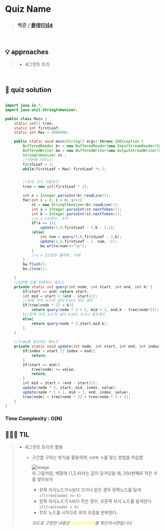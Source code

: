 # Quiz Name
> ### 백준 / [플래티넘4](https://www.acmicpc.net/problem/12899) 

<br>

## 💡 approaches
>  - 세그먼트 트리

<br>

## 🔑 quiz solution

``` java

import java.io.*;
import java.util.StringTokenizer;

public class Main {
    static int[] tree;
    static int firstLeaf;
    static int Max = 2000000;

    public static void main(String[] args) throws IOException {
        BufferedReader br = new BufferedReader(new InputStreamReader(System.in));
        BufferedWriter bw = new BufferedWriter(new OutputStreamWriter(System.out));
        StringTokenizer st ;
        //첫번째 리프노드
        firstLeaf = 1;
        while(firstLeaf < Max) firstLeaf *= 2;


        //트리 크기 지정하기
        tree = new int[firstLeaf * 2];

        int n = Integer.parseInt(br.readLine());
        for(int i = 0; i < n; i++){
            st = new StringTokenizer(br.readLine());
            int a = Integer.parseInt(st.nextToken());
            int b = Integer.parseInt(st.nextToken());
            //a = 1인경우, 추가
            if(a == 1){
                update(1,0,firstLeaf - 1,b - 1,1);
            }else{
                int num = query(1,0,firstLeaf - 1,b);
                update(1,0,firstLeaf - 1, num, -1);
                bw.write(num+1+"\n");
            }
            //a = 2인경우 출력후, 삭제
        }
        bw.flush();
        bw.close();

    }
    //k번째 수를 반환하는 메소드
    private static int query(int node, int start, int end, int k) {
        if(start == end) return start;
        int mid = start + (end - start)/2;
        //왼쪽 자식 노드의 값이 k보다 작은 경우
        if(tree[node * 2] < k){
            return query(node * 2 + 1, mid + 1, end,k - tree[node*2]);
        }//왼쪽 자식 노드의 값이 k보다 크거나 같은경우
        else{
            return query(node * 2,start,mid,k);
        }
    }
        
    //tree를 갱신하는 메소드
    private static void update(int node, int start, int end, int index, int value){
        if(index < start || index > end){
            return;
        }
        if(start == end){
            tree[node] += value;
            return;
        }
        int mid = start + (end - start)/2;
        update(node * 2, start, mid, index, value);
        update(node * 2 + 1, mid + 1, end, index, value);
        tree[node] = tree[node * 2] + tree[node * 2 + 1];
    }
}
```
### Time Complexity : O(N)
## 👩🏻‍🏫 TIL
>  - 세그먼트 트리의 활용
>    - 구간합 구하는 방식을 활용하여, `k번째 수`를 찾는 방법을 학습함.
>    
>      ![image](https://user-images.githubusercontent.com/85207194/220567908-4fcfdb60-6fc7-4375-94ae-0a5cfc9b1509.png)  
>       위 그림처럼, 배열에 {1,3,4}라는 값이 담겨있을 때, 2(k)번째로 작은 수를 찾아보자
>  
>      - 왼쪽 자식노드가 k보다 크거나 같은 경우 왼쪽노드를 탐색  
>        ```if(tree[node] >= k)```
>      - 왼쪽 자식노드가 k보다 작은 경우, 오른쪽 자식 노드를 탐색한다.  
>        ```if(tree[node) < k)```
>      - 루트 노드를 시작으로 위의 과정을 반복한다.  
>
>      *코드로 구현한 내용은 <span style="color:yellow">query메소드</span>를 확인하시면됩니다.*
